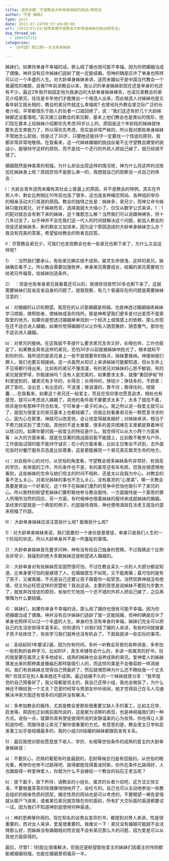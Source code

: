 ```yaml
---
title: 适而未婚：守望教会大龄单身姊妹的挑战/杨宪法
author: 守望 编辑2
type: post
date: 2013-07-24T09:57:49+00:00
url: /2013/07/24/适而未婚守望教会大龄单身姊妹的挑战杨宪法/
dsq_thread_id:
  - 1809707232
categories:
  - 《@守望》第52期——关注单身姊妹

---
```

<p class="mceWPmore" title="更多...">
  姊妹们，如果你单身不幸福的话，那么结了婚也很可能不幸福。因为你把婚姻当成了偶像。神并没有应许姊妹们适龄了就一定能结婚，但神的确是应许了单身也照样可以过一个丰盛的人生。<!--more-->对大龄单身姊妹来讲，适而未婚似乎是中国当代教会一个普遍性的难题，自我11年前进教会以来，我认识的单身姊妹到现在还是单身的也还有不少。最近2年我开始固定地为我身边的大龄单身姊妹祷告，也请兄弟教会的弟兄介绍弟兄，往往是半年他们才能推出一个候选人出来，而此候选人对姊妹也是又看年龄又挑长相的，教会的弟兄咋就这么幸福呢? 也曾经托外教会里交际广泛的长者介绍，平常都很乐于助人的长者一口就回绝了，说：“我们这还有好几个大龄姊妹都还没着落呢。”前天跟三自教会的弟兄聊，基本上他们教会也是类似的情形，他们现在基本上给姊妹介绍都优先考虑36岁以上的，原因是这个年龄段的姊妹就快要失去生育能力了，所以得优先考虑。现实是非常严峻的，所以我对那些单身姊妹不管她怎么软弱，但是过了30岁，只要她还能持守一定要找一个信徒的原则，我都非常非常地敬佩。在我看来，这一代姊妹婚姻的挑战丝毫不比守望教会建堂的挑战小，能够持守这样的原则，而不是找一个还行的外邦人把自己嫁了，就已经很不错了。
</p>

婚姻既然是神美善的祝福，为什么却会出现这样的情况呢，神为什么将这样的试炼加在姊妹身上呢？原因恐怕不是那么单一的，我想就自己的观察谈一点自己的体会：

I：大龄女青年适而未婚有其社会上普遍上的原因，并不是教会的特例。其实在外邦人中，剩女比例相比10年前也高了很多，这也是各种婚恋网站、各种组织举办的相亲活动大行其道的原因。教会的独特之处是：姊妹多，弟兄少，而神又命令姊妹只能找弟兄，对于姊妹而言，选择面就大大缩小了。仅仅从数学公式来讲，1：1的配对就总会有剩下来的姊妹，这个难题怎么解？当然我们可以说跟神祷告，但十几年过去了，似乎神并不会在我们这一代人的时间就解决这个问题，新加入教会的信徒还是姊妹多，新的剩女又加进来，因为这个原因造成的大龄单身姊妹怎么办？我没有完美的答案，希望留给教会的牧者去回答。

II：尽管教会弟兄少，可我们也发现教会也有一些弟兄也剩下来了，为什么又会这样呢?

1）  ：当然我们要承认，有些弟兄确实很不成熟，属灵生命很浅，这样的弟兄，姊妹确实看不上。所以教会需要加强牧养，单身弟兄需要成长，结婚的弟兄需要努力给弟兄传福音，给姊妹创造条件。

2）  ：但是也有单身弟兄我看着还可以的，我很惊讶居然30多也剩下来了，这就需要姊妹们反省反省自身的问题了。就我观察，有几个普遍存在的问题是需要姊妹注意的：

a)：对婚姻的认识和期望。我现在的认识是婚姻是祝福，也是神透过婚姻操练姊妹学习顺服，做帮助者，使姊妹成圣的场所。那是神希望我们更多是付出爱而不是索取爱的地方。如果你是想透过婚姻单单找到一个经济上或情感上的依赖，那么你现在还不适合进入婚姻，如果你觉得婚姻可以让你有人随意撒娇，随意撒气，那你也不适合进入婚姻。

b)：对弟兄的接纳。在这我就不多提什么要求弟兄生命又好，长相也帅，工作也稳定了，如果教会真有这样的弟兄，恐怕30岁以前就被姊妹哄抢光了，根本就轮不到你的份。我所说的是弟兄身上一些不是很要命的缺点，姊妹要接纳。神接纳我们罪人，我们也要互相接纳。这一点虽然从知识上来讲姊妹可能都知道，但从生命上不见得都行得出来，比如有的弟兄不懂浪漫，有的弟兄对姊妹的心思不敏锐，有的弟兄就很罗嗦，你能接纳吗？没有人是完美的，如果要求太多，就像“重回伊甸”材料里提到的，嫌弟兄有才华的，长得丑；长得帅的，挣钱少；挣钱多的，不顾家；顾了家的，没出息；有出息的，不浪漫；够浪漫的，靠不住；靠得住的，很窝囊……在我看来，如果这个弟兄还一般爱主，而且在信仰里也愿意追求，相处也有感觉，就可以考虑进入婚姻了，其他的条件就不要要求太多了，太多了就找不着，除非是你有那种不符合标准，宁可单身一辈子的决心。我之所以说一般爱主就可以了，是因为很爱主的弟兄基本上也都结婚了。但我比较看重弟兄有一颗愿意寻求的心，因为心在那里，神就可以改变他，会让他变得越来越好；对姊妹来讲，相当于不费力就买到了潜力股。其他的不是太重要，很多的差异困难在主里都是靠着神可以胜过的。如果你要问我一般爱主的特征是什么，我觉得可以从大小两个方面来看：从大的方面来看，就是在显著的挑战面前能不能摆上，比如敢不敢参与户外，工作面临试探时能不能持守诚实；在小的方面来看，比如主日聚会不迟到，去外面吃饭时对餐厅服务员态度比较尊重，这是更能展现一个弟兄真实属灵生命的地方。

c)：对自我中心的对付。从世俗的角度看，守望教会很多姊妹条件非常好，有很高的学历，有体面的工作，外形条件也不差，有的甚至还有车有房。但我也很遗憾地看到，这些姊妹的生命与她们信主的时间不相称，还是太以自我为中心，对教会的事不怎么关心，对弟兄姊妹的事也不怎么关心，没有属灵的“心里美”。哪一天教会真要是冒出一个好弟兄，这个样子在姊妹们激烈的竞争中恐怕也吸引不了弟兄的心。所以我特别盼望老姊妹们要积极地参与教会服侍，一方面服侍是一个蒙恩的罪人所理所当然的回应，另一方面，有时候神也借着姊妹的服侍来成就姊妹的婚姻。圣经里约瑟就是一个典型的例子，约瑟服侍酒政，神也使用酒政在法老王提及约瑟来祝福了约瑟。

III： 大龄单身姊妹应该注意些什么呢? 能做些什么呢?

1)：对大龄单身姊妹来说，我们首要的一个身份是基督徒，单身只是我们人生的一个阶段的状态，所以大龄单身并不是一件羞耻的事情。

2)：大龄单身姊妹首先要求问神，神有没有给自己独身的恩赐，不过我猜这个比例会非常少，我碰到的绝大多数姊妹还是盼望进入婚姻的。

3)：大龄单身对有些姊妹而言固然很可怕，不过在教会呆久一点的人大部分都会知道，比单身更可怕的是嫁错了人，在婚姻里生不如死，又不能离婚；最可怕的是有了孩子，又被离婚，不光是自己还要让孩子跟着你一起受苦。当然信靠神就没有绝境，但又何必枉受这样的苦楚呢？我说这话，主要的意思是说姊妹不要因为岁数大了，就放弃找信徒的原则，匆匆忙忙地找一个还不错的外邦人把自己嫁了，之后再懊悔为什么要结婚。

4)：姊妹们，如果你单身不幸福的话，那么结了婚你也很有可能不幸福。因为你把婚姻当成了偶像。神并没有应许姊妹们适龄了就一定能结婚，但神的确是应许了单身也照样可以过一个丰盛的人生。单身的生活有单身的幸福，姊妹们完全可以把自己的生活安排得丰富多彩。你知道吗？对我们结了婚的人来讲，有些时间就被妻子孩子给拴住了，有些学习我们就再也没有机会了。下面我就讲一些实际的事项。

a)：圣经起码1年要读2遍，因为你有时间。多听一听教会背景的各种讲座，多参加一些机构的各种学习，比如BSF，真生命辅导会什么的，多读一些属灵的好书，目的就是要在属灵上多多地成长，成熟的姊妹也会滋养成熟的弟兄。爱神爱人的姊妹焕发出来的那种美是像磁石那样能吸引人的，而这样的美是不会像容颜一样凋谢的。我们有些姊妹总觉得自己预备好了，然后就埋怨神为什么还不赐给我一个丈夫啊? 但其实在别人看来她还不成熟。最近结婚不久的一个姊妹就曾分享：“我早就觉的自己预备好了，我父母都是信主的，我自己还带小组，我也会做饭了，为什么神还不赐给我一个丈夫？恋爱时经常与男朋友吵吵闹闹，她才觉得自己在与人沟通解决冲突方面还有很多的问题并没有解决。”

b)：多参加教会的服侍，尤其是教会里那些很重要又缺人手的事工，比如主日学、启发等。原因也正如我前面所说的，这是献为活祭的表现，也是神祝福我们的一种方式。说俗一点，就算你真有使徒彼得所说的安静温柔的心为妆饰，你也得让人家知道你吧，而服侍是让弟兄了解你很重要的方式。有意思的是，教会里主日学和启发事工似乎是结婚最多的，我的小组3对结婚的姊妹都跟启发有关系。

5)：最后我想对那些愿意放下收入、学历、长相等世俗条件的成熟的爱主的大龄单身姊妹说：

a)：不要灰心，迟熟的葡萄有时是最甜的，忍耐等候总归是有回报的。从世俗的眼光看，再惨你也惨不过路得吧，路得都能找得着波阿斯，你外在条件比路得好，人也跟路得一样爱神爱人，你就为什么不会嫁给一个教会的钻石王老五呢？

b)：放下面子，放下矜持，请教会的小组长、属灵的长者介绍吧，这方法又快又准，不要做羞答答的玫瑰静悄悄地开了，会吃亏的。自己也可以主动地参加一些教会组织的相亲性质的团契，婚恋性质的网站也是可以考虑的，不要期望一祷告爱情就从窗户飞进来，或者某位弟兄就空降在你的面前，所有扩大交际面的渠道都要试一试，因为我们不知道神到底使用何种渠道。

c)：神的恩典够你用的。现在知名的谈男女差异的书，都提到对男人来讲，性是很重要的，而对女人来讲，爱是很重要的。我推论一下：弟兄没有婚姻可能就不会活得那么好，而姊妹没有婚姻相对而言就不会有弟兄那么大的问题，因为爱是可以从其他方面获得的。

最后，尽管1：1的配比很难解决，但我还是盼望那些爱主的姊妹们因着主的怜悯都能被婚姻祝福，也能在婚姻里祝福另一半。